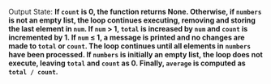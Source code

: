 Output State: **If `count` is 0, the function returns None. Otherwise, if `numbers` is not an empty list, the loop continues executing, removing and storing the last element in `num`. If `num` > 1, `total` is increased by `num` and `count` is incremented by 1. If `num` ≤ 1, a message is printed and no changes are made to `total` or `count`. The loop continues until all elements in `numbers` have been processed. If `numbers` is initially an empty list, the loop does not execute, leaving `total` and `count` as 0. Finally, `average` is computed as `total / count`.**